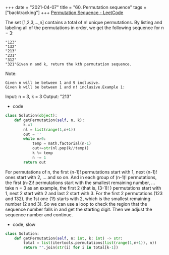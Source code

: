 +++
date = "2021-04-07"
title = "60. Permutation sequence"
tags = ["backtracking"]
+++
[Permutation Sequence - LeetCode](https://leetcode.com/problems/permutation-sequence/)

The set [1,2,3,...,n] contains a total of n! unique permutations.
By listing and labeling all of the permutations in order, we get the following sequence for n = 3:

	"123"
	"132"
	"213"
	"231"
	"312"
	"321"Given n and k, return the kth permutation sequence.
Note:

	Given n will be between 1 and 9 inclusive.
	Given k will be between 1 and n! inclusive.Example 1:
Input: n = 3, k = 3 Output: "213"

- code
```py
class Solution(object):
    def getPermutation(self, n, k):
        k-=1
        nl = list(range(1,n+1))
        out = ''
        while n>0:
            temp = math.factorial(n-1)
            out+=str(nl.pop(k//temp))
            k %= temp
            n -= 1
        return out

```
For permutations of n, the first (n-1)! permutations start with 1, next (n-1)! ones start with 2, … and so on. And in each group of (n-1)! permutations, the first (n-2)! permutations start with the smallest remaining number, …
take n = 3 as an example, the first 2 (that is, (3-1)! ) permutations start with 1, next 2 start with 2 and last 2 start with 3. For the first 2 permutations (123 and 132), the 1st one (1!) starts with 2, which is the smallest remaining number (2 and 3). So we can use a loop to check the region that the sequence number falls in and get the starting digit. Then we adjust the sequence number and continue.

- code, slow
```py
class Solution:
    def getPermutation(self, n: int, k: int) -> str:
        total = list(itertools.permutations(list(range(1,n+1)), n))
        return "".join(str(i) for i in total[k-1])

```
